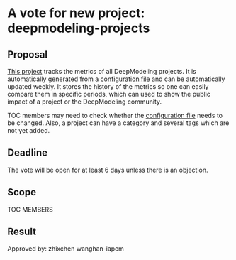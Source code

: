 # A vote for new project: deepmodeling-projects

## Proposal

[This project](https://github.com/njzjz/deepmodeling-projects) tracks the metrics of all DeepModeling projects.
It is automatically generated from a [configuration file](https://github.com/njzjz/deepmodeling-projects/blob/main/projects.yaml) and can be automatically updated weekly.
It stores the history of the metrics so one can easily compare them in specific periods, which can used to show the public impact of a project or the DeepModeling community.

TOC members may need to check whether the [configuration file](https://github.com/njzjz/deepmodeling-projects/blob/main/projects.yaml) needs to be changed.
Also, a project can have a category and several tags which are not yet added.

## Deadline

The vote will be open for at least 6 days unless there is an objection.

## Scope

TOC MEMBERS

## Result

Approved by:
zhixchen
wanghan-iapcm
